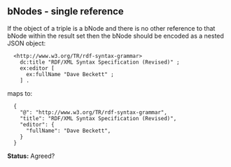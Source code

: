 ## bNodes - single reference ##

If the object of a triple is a bNode and there is no other reference to that bNode within the result set then the bNode should be encoded as a nested JSON object:

```
  <http://www.w3.org/TR/rdf-syntax-grammar>
    dc:title "RDF/XML Syntax Specification (Revised)" ;
    ex:editor [
      ex:fullName "Dave Beckett" ;
    ] .
```

maps to:

```
  {
    "@": "http://www.w3.org/TR/rdf-syntax-grammar",
    "title": "RDF/XML Syntax Specification (Revised)",
    "editor": {
      "fullName": "Dave Beckett",
    }
  } 
```

**Status:** Agreed?